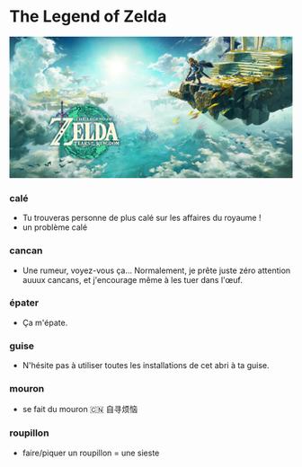 # The Legend of Zelda

![The Legend of Zelda](./Figures/tears_of_the_kingdom.jpg)

### calé
  - Tu trouveras personne de plus calé sur les affaires du royaume !
  - un problème calé
  
### cancan
  - Une rumeur, voyez-vous ça... Normalement, je prête juste zéro attention auuux cancans, et j'encourage même à les tuer dans l'œuf.

### épater
  - Ça m'épate.
  
### guise
  - N'hésite pas à utiliser toutes les installations de cet abri à ta guise.
  
### mouron
  - se fait du mouron :cn: 自寻烦恼
  
### roupillon
  - faire/piquer un roupillon = une sieste

